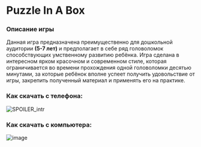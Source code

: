 # Puzzle In A Box
### Описание игры
  Данная игра предназначена преимущественно для дошкольной аудитории **(5-7 лет)** и предполагает в себе ряд головоломок способствующих умственному развитию ребёнка. Игра сделана в интересном ярком красочном и современном стиле, которая ограничивается во времени прохождения одной головоломки десятью минутами, за которые ребёнок вполне успеет получить удовольствие от игры, закрепить полученный материал и применять его на практике.
### Как скачать с телефона:
![SPOILER_intr](https://user-images.githubusercontent.com/100027136/213472483-26eb1874-f5c9-4355-984d-9f2ed9b6944b.png)
### Как скачать с компьютера:
![image](https://user-images.githubusercontent.com/100027136/213474768-3bddb364-59f0-4663-98e6-6f4f8bb7dda9.png)
